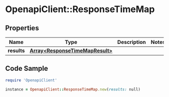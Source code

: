 # OpenapiClient::ResponseTimeMap

## Properties

Name | Type | Description | Notes
------------ | ------------- | ------------- | -------------
**results** | [**Array&lt;ResponseTimeMapResult&gt;**](ResponseTimeMapResult.md) |  | 

## Code Sample

```ruby
require 'OpenapiClient'

instance = OpenapiClient::ResponseTimeMap.new(results: null)
```


